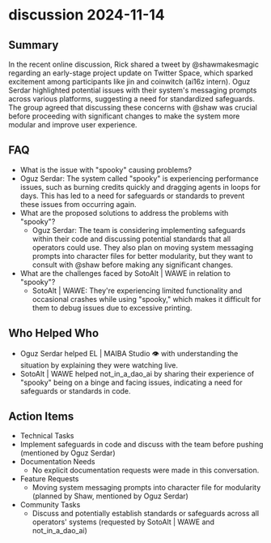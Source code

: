 # discussion 2024-11-14

## Summary
 In the recent online discussion, Rick shared a tweet by @shawmakesmagic regarding an early-stage project update on Twitter Space, which sparked excitement among participants like jin and coinwitch (ai16z intern). Oguz Serdar highlighted potential issues with their system's messaging prompts across various platforms, suggesting a need for standardized safeguards. The group agreed that discussing these concerns with @shaw was crucial before proceeding with significant changes to make the system more modular and improve user experience.

## FAQ
 - What is the issue with "spooky" causing problems?
  - Oguz Serdar: The system called "spooky" is experiencing performance issues, such as burning credits quickly and dragging agents in loops for days. This has led to a need for safeguards or standards to prevent these issues from occurring again.
- What are the proposed solutions to address the problems with "spooky"?
  - Oguz Serdar: The team is considering implementing safeguards within their code and discussing potential standards that all operators could use. They also plan on moving system messaging prompts into character files for better modularity, but they want to consult with @shaw before making any significant changes.
- What are the challenges faced by SotoAlt | WAWE in relation to "spooky"?
  - SotoAlt | WAWE: They're experiencing limited functionality and occasional crashes while using "spooky," which makes it difficult for them to debug issues due to excessive printing.

## Who Helped Who
 - Oguz Serdar helped EL | MAIBA Studio 👁 with understanding the situation by explaining they were watching live.
- SotoAlt | WAWE helped not_in_a_dao_ai by sharing their experience of "spooky" being on a binge and facing issues, indicating a need for safeguards or standards in code.

## Action Items
 - Technical Tasks
  - Implement safeguards in code and discuss with the team before pushing (mentioned by Oguz Serdar)
- Documentation Needs
  - No explicit documentation requests were made in this conversation.
- Feature Requests
  - Moving system messaging prompts into character file for modularity (planned by Shaw, mentioned by Oguz Serdar)
- Community Tasks
  - Discuss and potentially establish standards or safeguards across all operators' systems (requested by SotoAlt | WAWE and not_in_a_dao_ai)

